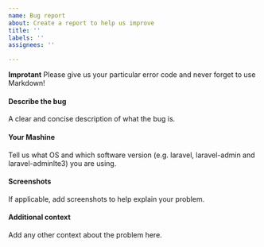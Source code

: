 ```yaml
---
name: Bug report
about: Create a report to help us improve
title: ''
labels: ''
assignees: ''

---
```


**Improtant**
Please give us your particular error code and never forget to use Markdown!

#### Describe the bug
A clear and concise description of what the bug is.

#### Your Mashine
Tell us what OS and which software version (e.g. laravel, laravel-admin and laravel-adminlte3) you are using. 

#### Screenshots
If applicable, add screenshots to help explain your problem.

#### Additional context
Add any other context about the problem here.
